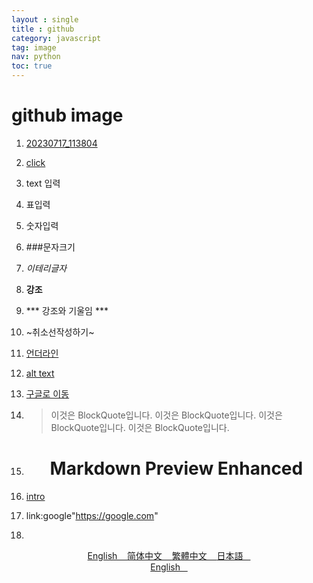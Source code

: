 ```yaml
--- 
layout : single
title : github
category: javascript
tag: image
nav: python
toc: true 
--- 
```

# github image
1. [20230717_113804](https://github.com/kchair777/kchair777.github.io/assets/36319960/e8834463-6940-4021-9a9c-1344c20cbc24)
2. [click](https://www.youtube.com/watch?v=R3bMs8wr-jk&list=PLIMb_GuNnFwfQBZQwD-vCZENL5YLDZekr&index=3)
3. text 입력
4. 표입력
5. 숫자입력
6. ###문자크기
7. *이테리글자*
8. **강조**
9. *** 강조와 기울임 ***

10.  ~취소선작성하기~ 
11. <u> 언더라인</u>

12. [alt text](/assets/images/canyon.jpg)
13. [구글로 이동](https://google.com)
14. >이것은 BlockQuote입니다.
    >이것은 BlockQuote입니다.
       > 이것은  BlockQuote입니다.
       > 이것은  BlockQuote입니다.
  
15. <h1 align="center"> Markdown Preview Enhanced </h1>
16.  [intro](https://user-images.githubusercontent.com/1908863/28495106-30b3b15e-6f09-11e7-8eb6-ca4ca001ab15.png)


17. link:google"https://google.com"
18. 
<p align="center">
<a href="https://shd101wyy.github.io/markdown-preview-enhanced/#/"> English &nbsp;&nbsp; </a>  
<a href="https://shd101wyy.github.io/markdown-preview-enhanced/#/zh-cn/"> 简体中文 &nbsp;&nbsp; </a>  
<a href="https://shd101wyy.github.io/markdown-preview-enhanced/#/zh-tw/"> 繁體中文 &nbsp;&nbsp; </a>
<a href="https://shd101wyy.github.io/markdown-preview-enhanced/#/ja-jp/"> 日本語 &nbsp;&nbsp; </a> <br>
<a href="https://accounts.google.com/ServiceLogin/"> English &nbsp;&nbsp;</a>
</p>

